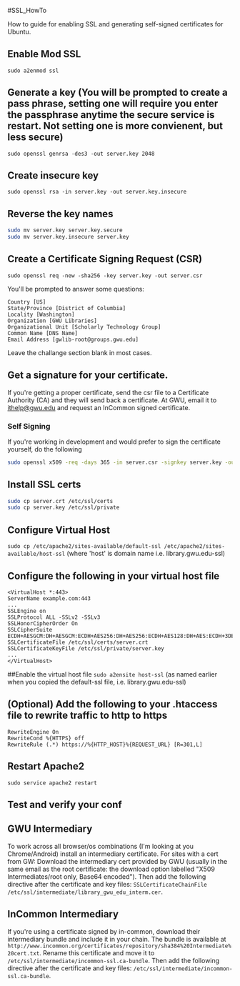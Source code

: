 #SSL_HowTo

How to guide for enabling SSL and generating self-signed certificates for Ubuntu.

## Enable Mod SSL
`sudo a2enmod ssl`
## Generate a key (You will be prompted to create a pass phrase, setting one will require you enter the passphrase anytime the secure service is restart.  Not setting one is more convienent, but less secure)
`sudo openssl genrsa -des3 -out server.key 2048`
## Create insecure key
`sudo openssl rsa -in server.key -out server.key.insecure`
## Reverse the key names
```bash
sudo mv server.key server.key.secure
sudo mv server.key.insecure server.key
```
## Create a Certificate Signing Request (CSR)
`sudo openssl req -new -sha256 -key server.key -out server.csr`

You'll be prompted to answer some questions:
```
Country [US]
State/Province [District of Columbia]
Locality [Washington]
Organization [GWU Libraries]
Organizational Unit [Scholarly Technology Group]
Common Name [DNS Name]
Email Address [gwlib-root@groups.gwu.edu]
```
Leave the challange section blank in most cases.
## Get a signature for your certificate.
If you're getting a proper certificate, send the csr file to a Certificate Authority (CA) and they will send back a certificate. At GWU, email it to ithelp@gwu.edu and request an InCommon signed certificate.
### Self Signing
If you're working in development and would prefer to sign the certificate yourself, do the following
```bash
sudo openssl x509 -req -days 365 -in server.csr -signkey server.key -out server.crt
```
## Install SSL certs
```bash
sudo cp server.crt /etc/ssl/certs
sudo cp server.key /etc/ssl/private
```
## Configure Virtual Host
`sudo cp /etc/apache2/sites-available/default-ssl /etc/apache2/sites-available/host-ssl` 
(where 'host' is domain name i.e. library.gwu.edu-ssl)
## Configure the following in your virtual host file
```apache2
<VirtualHost *:443>
ServerName example.com:443
...
SSLEngine on
SSLProtocol ALL -SSLv2 -SSLv3
SSLHonorCipherOrder On
SSLCipherSuite ECDH+AESGCM:DH+AESGCM:ECDH+AES256:DH+AES256:ECDH+AES128:DH+AES:ECDH+3DES:DH+3DES:RSA+AESGCM:RSA+AES:RSA+3DES:!aNULL:!MD5:!DSS
SSLCertificateFile /etc/ssl/certs/server.crt
SSLCertificateKeyFile /etc/ssl/private/server.key
...
</VirtualHost>
```
##Enable the virtual host file
`sudo a2ensite host-ssl` 
(as named earlier when you copied the default-ssl file, i.e. library.gwu.edu-ssl)
## (Optional) Add the following to your .htaccess file to rewrite traffic to http to https
```apache2
RewriteEngine On
RewriteCond %{HTTPS} off
RewriteRule (.*) https://%{HTTP_HOST}%{REQUEST_URL} [R=301,L]
```
## Restart Apache2
`sudo service apache2 restart`
## Test and verify your conf

## GWU Intermediary
To work across all browser/os combinations (I'm looking at you Chrome/Android) install an intermediary certificate. For sites with a cert from GW:
Download the intermediary cert provided by GWU (usually in the same email as the root certificate: the download option labelled "X509 Intermediates/root only, Base64 encoded").
Then add the following directive after the certificate and key files: `SSLCertificateChainFile /etc/ssl/intermediate/library_gwu_edu_interm.cer`.

## InCommon Intermediary
If you're using a certificate signed by in-common, download their intermediary bundle and include it in your chain. The bundle is available at `http://www.incommon.org/certificates/repository/sha384%20Intermediate%20cert.txt`. Rename this certificate and move it to `/etc/ssl/intermediate/incommon-ssl.ca-bundle`. Then add the following directive after the certificate and key files: `/etc/ssl/intermediate/incommon-ssl.ca-bundle`.
